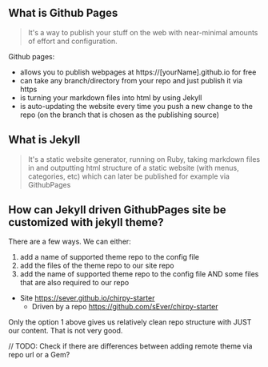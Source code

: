## What is Github Pages

> It's a way to publish your stuff on the web with near-minimal amounts of effort and configuration.

Github pages:
- allows you to publish webpages at https://[yourName].github.io for free
- can take any branch/directory from your repo and just publish it via https
- is turning your markdown files into html by using Jekyll
- is auto-updating the website every time you push a new change to the repo (on the branch that is chosen as the publishing source)

## What is Jekyll
> It's a static website generator, running on Ruby, taking markdown files in and outputting html structure of a static website (with menus, categories, etc) which can later be published for example via GithubPages

## How can Jekyll driven GithubPages site be customized with jekyll theme?

There are a few ways. We can either:
1. add a name of supported theme repo to the config file
2. add the files of the theme repo to our site repo
3. add the name of supported theme repo to the config file AND some files that are also required to our repo
- Site https://sever.github.io/chirpy-starter
  - Driven by a repo https://github.com/sEver/chirpy-starter

Only the option 1 above gives us relatively clean repo structure with JUST our content. That is not very good.

// TODO: Check if there are differences between adding remote theme via repo url or a Gem?




